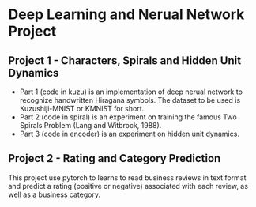 # Deep Learning and Nerual Network Project
## Project 1 - Characters, Spirals and Hidden Unit Dynamics
- Part 1 (code in kuzu) is an implementation of deep nerual network to recognize handwritten Hiragana symbols. The dataset to be used is Kuzushiji-MNIST or KMNIST for short.
- Part 2 (code in spiral) is an experiment on training the famous Two Spirals Problem (Lang and Witbrock, 1988).
- Part 3 (code in encoder) is an experiment on hidden unit dynamics.

## Project 2 - Rating and Category Prediction
This project use pytorch to learns to read business reviews in text format and predict a rating (positive or negative) associated with each review, as well as a business category.
